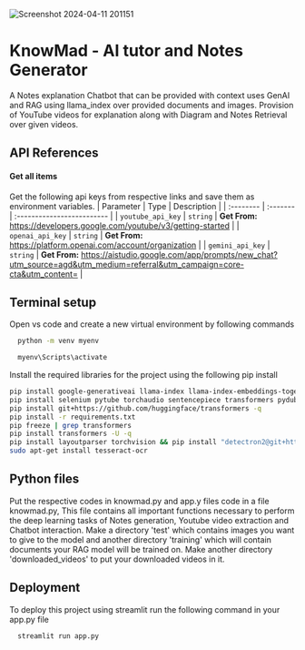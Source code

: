 ![Screenshot 2024-04-11 201151](https://github.com/DevDivyansh0b/KnowMad---AI-Tutor-and-Notes-Generator/assets/152688793/47462d84-3bf1-4b3b-bdb8-5408ad81d582)
# KnowMad - AI tutor and Notes Generator

A Notes explanation Chatbot that can be provided with context uses GenAI and RAG using llama_index over provided documents and images. Provision of YouTube videos for explanation along with Diagram and Notes Retrieval over given videos.


## API References

#### Get all items

Get the following api keys from respective links and save them as environment variables.
| Parameter | Type     | Description                |
| :-------- | :------- | :------------------------- |
| `youtube_api_key` | `string` | **Get From:** https://developers.google.com/youtube/v3/getting-started |
| `openai_api_key` | `string` | **Get From:** https://platform.openai.com/account/organization |
| `gemini_api_key` | `string` | **Get From:** https://aistudio.google.com/app/prompts/new_chat?utm_source=agd&utm_medium=referral&utm_campaign=core-cta&utm_content= |

## Terminal setup
Open vs code and create a new virtual environment by following commands
```bash
  python -m venv myenv
```
```bash
  myenv\Scripts\activate
```
Install the required libraries for the project using the following pip install

```bash
pip install google-generativeai llama-index llama-index-embeddings-together llama-index-llms-together openai langchain langchainhub llama-index-llms-langchain streamlit google-api-python-client
pip install selenium pytube torchaudio sentencepiece transformers pydub openai imagehash pytorch sentencepiece assemblyai llama-index-multi-modal-llms-anthropic llama-index-vector-stores-qdrant matplotlib python-docx opencv-python pytesseract llama-index-readers-file
pip install git+https://github.com/huggingface/transformers -q
pip install -r requirements.txt
pip freeze | grep transformers
pip install transformers -U -q
pip install layoutparser torchvision && pip install "detectron2@git+https://github.com/facebookresearch/detectron2.git@v0.5#egg=detectron2"
sudo apt-get install tesseract-ocr
```
## Python files
Put the respective codes in knowmad.py and app.y files code in a file knowmad.py, This file contains all important functions necessary to perform the deep learning tasks of Notes generation, Youtube video extraction and Chatbot interaction.
Make a directory 'test' which contains images you want to give to the model and another directory 'training' which will contain documents your RAG model will be trained on.
Make another directory 'downloaded_videos' to put your downloaded videos in it.
## Deployment

To deploy this project using streamlit run the following command in your app.py file

```bash
  streamlit run app.py
```

